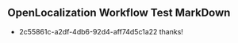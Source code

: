 ## OpenLocalization Workflow Test MarkDown
* 2c55861c-a2df-4db6-92d4-aff74d5c1a22 
thanks!<!--HONumber=Mar16_HO3-->
